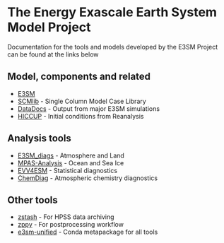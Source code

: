 # The Energy Exascale Earth System Model Project

Documentation for the tools and models developed by the E3SM Project can
be found at the links below

## Model, components and related

- [E3SM](https://e3sm-project.github.io/E3SM/)
- [SCMlib](https://github.com/E3SM-Project/scmlib/wiki/E3SM-Intensive-Observation-Period-Case-Library) - Single Column Model Case Library
- [DataDocs](https://e3sm-project.github.io/e3sm_data_docs/_build/html/index.html) - Output from major E3SM simulations
- [HICCUP](https://github.com/E3SM-Project/HICCUP) - Initial conditions from Reanalysis

## Analysis tools

- [E3SM_diags](https://e3sm-project.github.io/e3sm_diags) -  Atmosphere and Land
- [MPAS-Analysis](https://mpas-dev.github.io/MPAS-Analysis/stable/index.html) - Ocean and Sea Ice
- [EVV4ESM](https://livvkit.github.io/evv4esm/) - Statistical diagnostics
- [ChemDiag](https://github.com/E3SM-Project/ChemDyg) - Atmospheric chemistry diagnostics

## Other tools

- [zstash](https://e3sm-project.github.io/zstash) - For HPSS data archiving
- [zppy](https://e3sm-project.github.io/zppy) - For postprocessing workflow
- [e3sm-unified](https://github.com/E3SM-Project/e3sm-unified) - Conda metapackage for all tools
